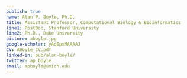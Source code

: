 ```yaml
---
publish: true
name: Alan P. Boyle, Ph.D.
title: Assistant Professor, Computational Biology & Bioinformatics
line1: PostDoc, Stanford University
line2: Ph.D., Duke University
picture: aboyle.jpg
google-scholar: yAqEpxMAAAAJ
CV: ABoyle_CV.pdf
linked-in: pub/alan-boyle/
twitter: ap_boyle
email: apboyle@umich.edu
---
```

